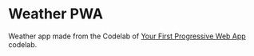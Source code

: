 # Weather PWA

Weather app made from the Codelab of [Your First Progressive Web App][codelab] codelab.

[codelab]: https://codelabs.developers.google.com/codelabs/your-first-pwapp/
